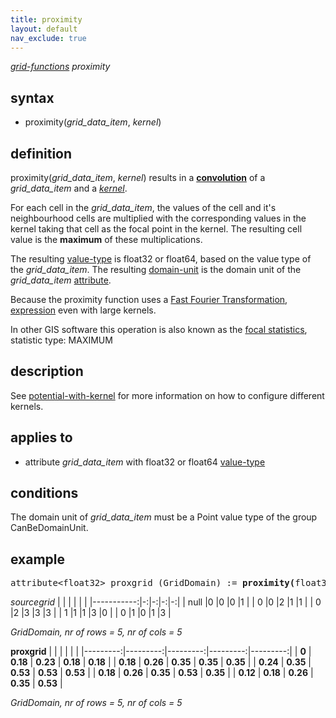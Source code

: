 ```yaml
---
title: proximity
layout: default
nav_exclude: true
---
```

*[grid-functions](grid-functions) proximity*

## syntax

- proximity(*grid_data_item*, *kernel*)

## definition

proximity(*grid_data_item*, *kernel*) results in a **[convolution](convolution)** of a *grid_data_item* and a *[kernel](kernel)*.

For each cell in the *grid_data_item*, the values of the cell and it's neighbourhood cells are multiplied with the corresponding values in the kernel taking that cell as the focal point in the kernel. The resulting cell value is the **maximum** of these multiplications.

The resulting [value-type](value-type) is float32 or float64, based on the value type of the *grid_data_item*. The resulting [domain-unit](domain-unit) is the domain unit of the *grid_data_item* [attribute](attribute).

Because the proximity function uses a [Fast Fourier Transformation](https://nl.wikipedia.org/wiki/Fast_Fourier_transform),
[expression](expression) even with large kernels.

In other GIS software this operation is also known as the [focal statistics](http://webhelp.esri.com/arcgisdesktop/9.3/index.cfm?TopicName=Focal%20Statistics), statistic type: MAXIMUM

## description

See [potential-with-kernel](potential-with-kernel) for more information on how to configure different kernels.

## applies to

- attribute *grid_data_item* with float32 or float64 [value-type](value-type)

## conditions

The domain unit of *grid_data_item* must be a Point value type of the group CanBeDomainUnit.

## example
<pre>
attribute&lt;float32&gt; proxgrid (GridDomain) := <B>proximity(</B>float32(sourcegrid), pot3Range/RelWeight<B>)</B>;
</pre>

*sourcegrid* 
|            |  |  |  |  |
|-----------:|-:|-:|-:|-:|
| null       |0 |0 |0 |1 |
| 0          |0 |2 |1 |1 |
| 0          |2 |3 |3 |3 |
| 1          |1 |1 |3 |0 |
| 0          |1 |0 |1 |3 |

*GridDomain, nr of rows = 5, nr of cols = 5*

**proxgrid**
|          |          |          |          |          |
|---------:|---------:|---------:|---------:|---------:|
| **0**    | **0.18** | **0.23** | **0.18** | **0.18** |
| **0.18** | **0.26** | **0.35** | **0.35** | **0.35** |
| **0.24** | **0.35** | **0.53** | **0.53** | **0.53** |
| **0.18** | **0.26** | **0.35** | **0.53** | **0.35** |
| **0.12** | **0.18** | **0.26** | **0.35** | **0.53** |

*GridDomain, nr of rows = 5, nr of cols = 5*